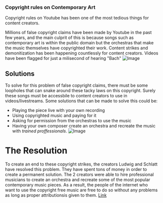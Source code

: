 ### Copyright rules on Contemporary Art
Copyright rules on Youtube has been one of the most tedious things for content creators.

Millions of false copyright claims have been made by Youtube in the past few years, and the main culprit of this is because songs such as contemporary art is within the public domain but the orchestras that make the music themselves have copyrighted their work.
Content strikes and demonitization has been happening countlessly for content creators. Videos have been flagged for just a milisecond of hearing "Bach"
![Image](https://upload.wikimedia.org/wikipedia/commons/thumb/5/5a/Youtube_copyright_claim.png/800px-Youtube_copyright_claim.png?20211017163239)

## Solutions
To solve for this problem of false copyright claims, there must be some loopholes that can snake around these tacky laws on this copyright. Surely these songs must be accessbile to content creators to use in videos/livestreams. 
Some solutions that can be made to solve this could be:
- Playing the piece live with your own recording
- Using copyrighted music and paying for it
- Asking for permission from the orchestras to use the music
- Having your own composer create an orchestra and recreate the music with _trained proffessionals_.
![Image](https://upload.wikimedia.org/wikipedia/commons/thumb/3/39/MITO_Orchestra_Sinfonica_RAI.jpg/800px-MITO_Orchestra_Sinfonica_RAI.jpg?20100822173416)

# The Resolution
To create an end to these copyright strikes, the creators Ludwig and Schlatt have resolved this problem. They have spent tons of money in order to create a permanent solution. The 2 creators were able to hire professional musicians to create an orchestra and recreate some of the most popular contemporary music pieces. As a result, the people of the internet who want to use the copyright free music are free to do so without any problems as long as proper attributionsis given to them.
[Link](https://www.youtube.com/channel/UCFbtXFIaAJ0fOtgyeDs8Jog)
